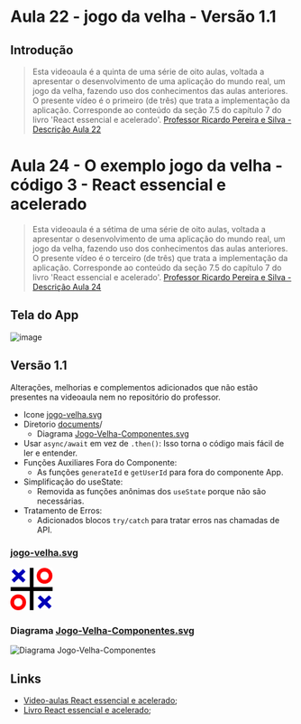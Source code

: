 # Aula 22 - jogo da velha - Versão 1.1

## Introdução
> Esta videoaula é a quinta de uma série de oito aulas, voltada a apresentar o desenvolvimento de uma aplicação do mundo real, um jogo da velha, fazendo uso dos conhecimentos das aulas anteriores. O presente vídeo é o primeiro (de três) que trata a implementação da aplicação. Corresponde ao conteúdo da seção 7.5 do capítulo 7 do livro 'React essencial e acelerado'.
[Professor Ricardo Pereira e Silva - Descrição Aula 22](https://www.youtube.com/watch?v=1rp27bprtQw&list=PLQb3t1uw-rpFCJlfyglJkJ_8Zz_gMIa7A&index=22&ab_channel=ModelagemOrientadaaObjetoscomUML)

# Aula 24 - O exemplo jogo da velha - código 3 - React essencial e acelerado
> Esta videoaula é a sétima de uma série de oito aulas, voltada a apresentar o desenvolvimento de uma aplicação do mundo real, um jogo da velha, fazendo uso dos conhecimentos das aulas anteriores. O presente vídeo é o terceiro (de três) que trata a implementação da aplicação. Corresponde ao conteúdo da seção 7.5 do capítulo 7 do livro 'React essencial e acelerado'.
[Professor Ricardo Pereira e Silva - Descrição Aula 24](https://www.youtube.com/watch?v=7obIdrXjEVQ&ab_channel=ModelagemOrientadaaObjetoscomUML)

## Tela do App
![image](https://github.com/wfrsilva/React-essencial-e-acelerado/assets/8933834/5399830e-4158-403b-bef8-3a63732ea3d1)



## Versão 1.1
Alterações, melhorias e complementos adicionados que não estão presentes na videoaula nem no repositório do professor.
- Icone [jogo-velha.svg](https://github.com/wfrsilva/React-essencial-e-acelerado/blob/main/Aula_22_-_O_exemplo_jogo_da_velha/public/jogo-velha.svg)
- Diretorio [documents](https://github.com/wfrsilva/React-essencial-e-acelerado/tree/main/Aula_22_-_O_exemplo_jogo_da_velha/src/documents)/
    - Diagrama [Jogo-Velha-Componentes.svg](https://raw.githubusercontent.com/wfrsilva/React-essencial-e-acelerado/7403e80ff1ce9fc7628d0f390765f1bafe1b427b/Aula_22_-_O_exemplo_jogo_da_velha/src/documents/Jogo-Velha-Componentes.svg)
- Usar ```async/await``` em vez de ```.then()```: Isso torna o código mais fácil de ler e entender.
- Funções Auxiliares Fora do Componente:
    - As funções ```generateId``` e ```getUserId``` para fora do componente App.
- Simplificação do useState:
    - Removida as funções anônimas dos ```useState``` porque não são necessárias.
- Tratamento de Erros:
    - Adicionados blocos ```try/catch``` para tratar erros nas chamadas de API.

 ### [jogo-velha.svg](https://github.com/wfrsilva/React-essencial-e-acelerado/blob/main/Aula_22_-_O_exemplo_jogo_da_velha/public/jogo-velha.svg)
 
 <img src="https://github.com/wfrsilva/React-essencial-e-acelerado/blob/main/Aula_22_-_O_exemplo_jogo_da_velha/public/jogo-velha.svg" alt="Logo jogo da Velha" width="75" height="75">

### Diagrama [Jogo-Velha-Componentes.svg](https://raw.githubusercontent.com/wfrsilva/React-essencial-e-acelerado/7403e80ff1ce9fc7628d0f390765f1bafe1b427b/Aula_22_-_O_exemplo_jogo_da_velha/src/documents/Jogo-Velha-Componentes.svg)

<img src="https://raw.githubusercontent.com/wfrsilva/React-essencial-e-acelerado/7403e80ff1ce9fc7628d0f390765f1bafe1b427b/Aula_22_-_O_exemplo_jogo_da_velha/src/documents/Jogo-Velha-Componentes.svg" alt="Diagrama Jogo-Velha-Componentes" style="max-width: 100%;">


## Links
- [Video-aulas React essencial e acelerado](https://www.youtube.com/watch?v=Wdto4xO981g&list=PLQb3t1uw-rpFCJlfyglJkJ_8Zz_gMIa7A&index=1&ab_channel=ModelagemOrientadaaObjetoscomUML);
- [Livro React essencial e acelerado](https://www.amazon.com.br/React-essencial-acelerado-Ricardo-Pereira-ebook/dp/B0CS4MT24K/ref=sr_1_1?crid=KYMXD3Y1SRYA&keywords=react+essencial+e+acelerado&qid=1705929956&sprefix=react+essen%2Caps%2C191&sr=8-1);
